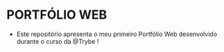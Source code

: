 # PORTFÓLIO WEB

- Este repositório apresenta o meu primeiro Portfólio Web desenvolvido durante o curso da @Trybe !
